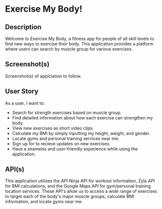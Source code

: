# Exercise My Body!

## Description

Welcome to Exercise My Body, a fitness app for people of all skill levels to find new ways to exercise their body. This application provides a platform where users can search by muscle group for various exercises. 

## Screenshot(s)

Screenshot(s) of applciation to follow.


## User Story

As a user, I want to:

- Search for strength exercises based on muscle group. 
- Find detailed information about how each exercise can strengthen my body. 
- View new exercises as short video clips.
- Calculate my BMI by simply inputting my height, weight, and gender.
- Locate gyms and personal training services near me.
- Sign up for to recieve updates on new exercises. 
- Have a seamelss and user-friendly experience while using the application.

## API(s)

This application utilizes the API Ninja API for workout information, Zyla API for BMI calculations, and the Google Maps API for gym/personal training location services. These API's allow us to access a wide range of exercises to target each of the body's major muscle groups, calculate BMI information, and locate gyms near me. 

